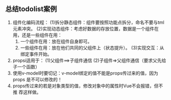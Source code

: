 ## 总结todolist案例
1. 组件化编码流程：
(1)拆分静态组件：组件要按照功能点拆分，命名不要与tml元素冲突。
(2)实现动态组件：考虑好数据的存放位置，数据是一个组件在用，还是一些组件在用：
    1. 一个组件在用：放在组件自身即可。
    2. 一些组件在用：放在他们共同的父组件上（状态提升）。
(3)实现交互：从绑定事件开始。
2. propsi适用于：
(1)父组件==>子组件通信
(2)子组件=>父组件通信（要求父先给子一个函数）
3. 使用v-model时要切记：v-model绑定的值不能是props传过来的值，因为props
是不可以修改的！
4. props传过来的若是对象类型的值，修改对象中的属性时Vue不会报错，但不推
荐这样做。